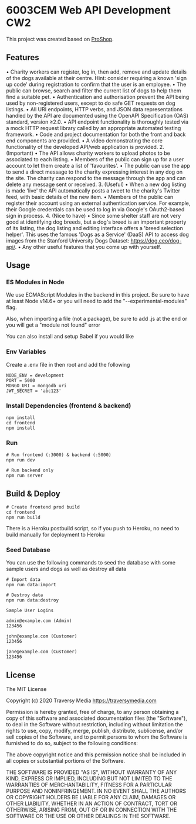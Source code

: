 # 6003CEM Web API Development CW2

This project was created based on [ProShop](https://github.com/bradtraversy/proshop_mern).

## Features

• Charity workers can register, log in, then add, remove and update details of the dogs available at their centre. Hint: consider requiring a known 'sign up code' during registration to confirm that the user is an employee.
• The public can browse, search and filter the current list of dogs to help them find a suitable pet.
• Authentication and authorisation prevent the API being used by non-registered users, except to do safe GET requests on dog listings.
• All URI endpoints, HTTP verbs, and JSON data representations handled by the API are documented using the OpenAPI Specification (OAS) standard, version ≥2.0.
• API endpoint functionality is thoroughly tested via a mock HTTP request library called by an appropriate automated testing framework.
• Code and project documentation for both the front and back end components are provided.
• A video demonstrating the core functionality of the developed API/web application is provided.
2. (Important)
• The API allows charity workers to upload photos to be associated to each listing.
• Members of the public can sign up for a user account to let them create a list of 'favourites'.
• The public can use the app to send a direct message to the charity expressing interest in any dog on the site. The charity can respond to the message through the app and can delete any message sent or received.
3. (Useful)
• When a new dog listing is made 'live' the API automatically posts a tweet to the charity's
Twitter feed, with basic details of the new item.
• Members of the public can register their account using an external authentication service. For example, their Google credentials can be used to log in via Google's OAuth2-based sign in process.
4. (Nice to have)
• Since some shelter staff are not very good at identifying dog breeds, but a dog's breed is an important property of its listing, the dog listing and editing interface offers a 'breed selection helper'. This uses the famous 'Dogs as a Service' (DaaS) API to access dog images from the Stanford University Dogs Dataset: https://dog.ceo/dog-api/.
• Any other useful features that you come up with yourself.

## Usage

### ES Modules in Node

We use ECMAScript Modules in the backend in this project. Be sure to have at least Node v14.6+ or you will need to add the "--experimental-modules" flag.

Also, when importing a file (not a package), be sure to add .js at the end or you will get a "module not found" error

You can also install and setup Babel if you would like

### Env Variables

Create a .env file in then root and add the following

```
NODE_ENV = development
PORT = 5000
MONGO_URI = mongodb uri
JWT_SECRET = 'abc123'
```

### Install Dependencies (frontend & backend)

```
npm install
cd frontend
npm install
```

### Run

```
# Run frontend (:3000) & backend (:5000)
npm run dev

# Run backend only
npm run server
```

## Build & Deploy

```
# Create frontend prod build
cd frontend
npm run build
```

There is a Heroku postbuild script, so if you push to Heroku, no need to build manually for deployment to Heroku

### Seed Database

You can use the following commands to seed the database with some sample users and dogs as well as destroy all data

```
# Import data
npm run data:import

# Destroy data
npm run data:destroy
```

```
Sample User Logins

admin@example.com (Admin)
123456

john@example.com (Customer)
123456

jane@example.com (Customer)
123456
```


## License

The MIT License

Copyright (c) 2020 Traversy Media https://traversymedia.com

Permission is hereby granted, free of charge, to any person obtaining a copy
of this software and associated documentation files (the "Software"), to deal
in the Software without restriction, including without limitation the rights
to use, copy, modify, merge, publish, distribute, sublicense, and/or sell
copies of the Software, and to permit persons to whom the Software is
furnished to do so, subject to the following conditions:

The above copyright notice and this permission notice shall be included in
all copies or substantial portions of the Software.

THE SOFTWARE IS PROVIDED "AS IS", WITHOUT WARRANTY OF ANY KIND, EXPRESS OR
IMPLIED, INCLUDING BUT NOT LIMITED TO THE WARRANTIES OF MERCHANTABILITY,
FITNESS FOR A PARTICULAR PURPOSE AND NONINFRINGEMENT. IN NO EVENT SHALL THE
AUTHORS OR COPYRIGHT HOLDERS BE LIABLE FOR ANY CLAIM, DAMAGES OR OTHER
LIABILITY, WHETHER IN AN ACTION OF CONTRACT, TORT OR OTHERWISE, ARISING FROM,
OUT OF OR IN CONNECTION WITH THE SOFTWARE OR THE USE OR OTHER DEALINGS IN
THE SOFTWARE.
